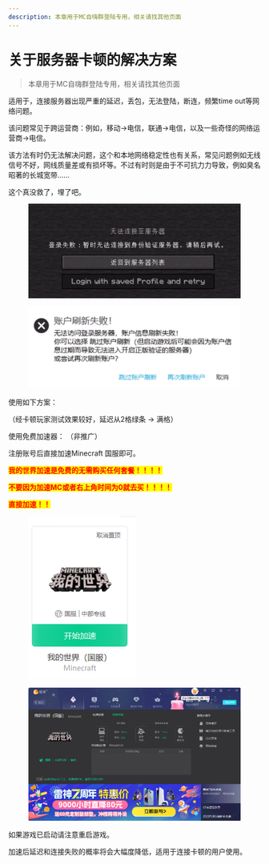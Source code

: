 ```yaml
---
description: 本章用于MC自嗨群登陆专用，相关请找其他页面
---
```


# 关于服务器卡顿的解决方案

> 本章用于MC自嗨群登陆专用，相关请找其他页面

适用于，连接服务器出现严重的延迟，丢包，无法登陆，断连，频繁time out等网络问题。

该问题常见于跨运营商：例如，移动->电信，联通->电信，以及一些奇怪的网络运营商->电信。

该方法有时仍无法解决问题，这个和本地网络稳定性也有关系，常见问题例如无线信号不好，网线质量差或有损坏等。不过有时则是由于不可抗力力导致，例如臭名昭著的长城宽带……

这个真没救了，埋了吧。

<figure><img src="../.gitbook/assets/image (1) (1) (1) (1) (1) (1).png" alt=""><figcaption></figcaption></figure>

<figure><img src="../.gitbook/assets/image (2) (1) (1) (1).png" alt=""><figcaption></figcaption></figure>

使用如下方案：

（经卡顿玩家测试效果较好，延迟从2格绿条 -> 满格）

使用免费加速器： （非推广）

注册账号后直接加速Minecraft 国服即可。

<mark style="color:red;">**我的世界加速是免费的无需购买任何套餐！！！！**</mark>

<mark style="color:red;">**不要因为加速MC或者右上角时间为0就去买！！！！**</mark>

<mark style="color:red;">**直接加速！！**</mark>

<figure><img src="../.gitbook/assets/image (2) (1) (1) (1) (1).png" alt=""><figcaption></figcaption></figure>

<figure><img src="../.gitbook/assets/image (3) (1) (1).png" alt=""><figcaption></figcaption></figure>

如果游戏已启动请注意重启游戏。

加速后延迟和连接失败的概率将会大幅度降低，适用于连接卡顿的用户使用。
